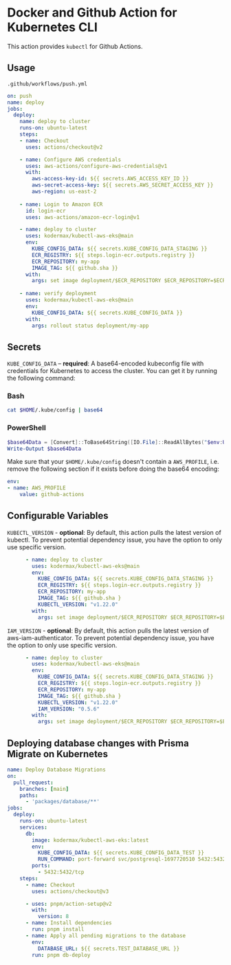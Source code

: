 # Docker and Github Action for Kubernetes CLI

This action provides `kubectl` for Github Actions.

## Usage

`.github/workflows/push.yml`

```yaml
on: push
name: deploy
jobs:
  deploy:
    name: deploy to cluster
    runs-on: ubuntu-latest
    steps:
    - name: Checkout
      uses: actions/checkout@v2

    - name: Configure AWS credentials
      uses: aws-actions/configure-aws-credentials@v1
      with:
        aws-access-key-id: ${{ secrets.AWS_ACCESS_KEY_ID }}
        aws-secret-access-key: ${{ secrets.AWS_SECRET_ACCESS_KEY }}
        aws-region: us-east-2
    
    - name: Login to Amazon ECR
      id: login-ecr
      uses: aws-actions/amazon-ecr-login@v1

    - name: deploy to cluster
      uses: kodermax/kubectl-aws-eks@main
      env:
        KUBE_CONFIG_DATA: ${{ secrets.KUBE_CONFIG_DATA_STAGING }}
        ECR_REGISTRY: ${{ steps.login-ecr.outputs.registry }}
        ECR_REPOSITORY: my-app
        IMAGE_TAG: ${{ github.sha }}
      with:
        args: set image deployment/$ECR_REPOSITORY $ECR_REPOSITORY=$ECR_REGISTRY/$ECR_REPOSITORY:$IMAGE_TAG
        
    - name: verify deployment
      uses: kodermax/kubectl-aws-eks@main
      env:
        KUBE_CONFIG_DATA: ${{ secrets.KUBE_CONFIG_DATA }}
      with:
        args: rollout status deployment/my-app
```

## Secrets

`KUBE_CONFIG_DATA` – **required**: A base64-encoded kubeconfig file with credentials for Kubernetes to access the cluster. You can get it by running the following command:

### Bash

```bash
cat $HOME/.kube/config | base64
```

### PowerShell

```PowerShell
$base64Data = [Convert]::ToBase64String([IO.File]::ReadAllBytes("$env:USERPROFILE\.kube\config"))
Write-Output $base64Data
```

Make sure that your `$HOME/.kube/config` doesn't contain a `AWS_PROFILE`, i.e. remove the following section if it exists before doing the base64 encoding:

```yaml
env:
- name: AWS_PROFILE
    value: github-actions
```

## Configurable Variables

`KUBECTL_VERSION` - **optional**: By default, this action pulls the latest version of kubectl. To prevent potential dependency issue, you have the option to only use specific version.

```yaml
      - name: deploy to cluster
        uses: kodermax/kubectl-aws-eks@main
        env:
          KUBE_CONFIG_DATA: ${{ secrets.KUBE_CONFIG_DATA_STAGING }}
          ECR_REGISTRY: ${{ steps.login-ecr.outputs.registry }}
          ECR_REPOSITORY: my-app
          IMAGE_TAG: ${{ github.sha }
          KUBECTL_VERSION: "v1.22.0"
        with:
          args: set image deployment/$ECR_REPOSITORY $ECR_REPOSITORY=$ECR_REGISTRY/$ECR_REPOSITORY:$IMAGE_TAG
```

`IAM_VERSION` - **optional**: By default, this action pulls the latest version of aws-iam-authenticator. To prevent potential dependency issue, you have the option to only use specific version.

```yaml
      - name: deploy to cluster
        uses: kodermax/kubectl-aws-eks@main
        env:
          KUBE_CONFIG_DATA: ${{ secrets.KUBE_CONFIG_DATA_STAGING }}
          ECR_REGISTRY: ${{ steps.login-ecr.outputs.registry }}
          ECR_REPOSITORY: my-app
          IMAGE_TAG: ${{ github.sha }
          KUBECTL_VERSION: "v1.22.0"
          IAM_VERSION: "0.5.6"
        with:
          args: set image deployment/$ECR_REPOSITORY $ECR_REPOSITORY=$ECR_REGISTRY/$ECR_REPOSITORY:$IMAGE_TAG
```

## Deploying database changes with Prisma Migrate on Kubernetes

```yaml
name: Deploy Database Migrations
on:
  pull_request:
    branches: [main]
    paths:
      - 'packages/database/**'
jobs:
  deploy:
    runs-on: ubuntu-latest
    services:
      db:
        image: kodermax/kubectl-aws-eks:latest
        env:
          KUBE_CONFIG_DATA: ${{ secrets.KUBE_CONFIG_DATA_TEST }}
          RUN_COMMAND: port-forward svc/postgresql-1697720510 5432:5432 --address='0.0.0.0'
        ports:
          - 5432:5432/tcp
    steps:
      - name: Checkout
        uses: actions/checkout@v3

      - uses: pnpm/action-setup@v2
        with:
          version: 8
      - name: Install dependencies
        run: pnpm install
      - name: Apply all pending migrations to the database
        env:
          DATABASE_URL: ${{ secrets.TEST_DATABASE_URL }}
        run: pnpm db-deploy

```

